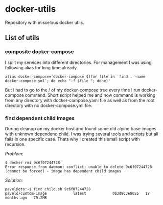 # docker-utils

Repository with miscelous docker utils.

## List of utils

### composite docker-compose

I split my services into different directories. For management I was using following alias for long time already.

```
alias docker-compose='docker-compose $(for file in `find . -name docker-compose.yml`; do echo "-f $file "; done)'
```

But I had to go to the / of my docker-compose tree every time I run docker-compose command. Short script helped me and now command is working from any directory with docker-compose.yaml file as well as from the root directory with no docker-compose.yml file.


### find dependent child images

During cleanup on my docker host and found some old alpine base images with unknown dependend child. I was trying several tools and scripts but all fails in one specific case. Thats why I created this small script with recursion.

*Problem:*
```
$ docker rmi 9c6f07244728
Error response from daemon: conflict: unable to delete 9c6f07244728 (cannot be forced) - image has dependent child images
```
*Solution:*
```
pavel@gto:~$ find_child.sh 9c6f07244728
paveld/custom-image            latest            0b3d9c3e8055   17 months ago   75.2MB
```
